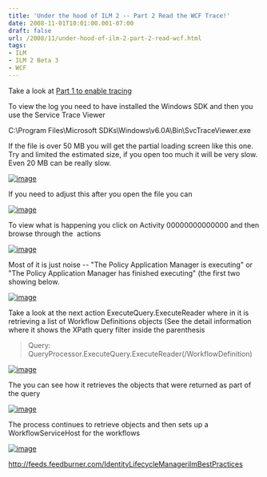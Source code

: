 ```yaml
---
title: 'Under the hood of ILM 2 -- Part 2 Read the WCF Trace!'
date: 2008-11-01T10:01:00.001-07:00
draft: false
url: /2008/11/under-hood-of-ilm-2-part-2-read-wcf.html
tags: 
- ILM
- ILM 2 Beta 3
- WCF
---
```


Take a look at [Part 1 to enable tracing](/blog/2008/11/under-hood-of-ilm-2-part-1-enable-wcf.html)

To view the log you need to have installed the Windows SDK and then you use the Service Trace Viewer

C:\\Program Files\\Microsoft SDKs\\Windows\\v6.0A\\Bin\\SvcTraceViewer.exe

If the file is over 50 MB you will get the partial loading screen like this one. Try and limited the estimated size, if you open too much it will be very slow. Even 20 MB can be really slow.

[![image](http://www.ilmbestpractices.com/blog/uploaded_images/UnderthehoodofILM2Part2ReadtheWCFTrace_83B2/image_thumb.png)](http://www.ilmbestpractices.com/blog/uploaded_images/UnderthehoodofILM2Part2ReadtheWCFTrace_83B2/image.png)

If you need to adjust this after you open the file you can

[![image](http://www.ilmbestpractices.com/blog/uploaded_images/UnderthehoodofILM2Part2ReadtheWCFTrace_83B2/image_thumb_3.png)](http://www.ilmbestpractices.com/blog/uploaded_images/UnderthehoodofILM2Part2ReadtheWCFTrace_83B2/image_3.png)

To view what is happening you click on Activity 00000000000000 and then browse through the  actions

[![image](http://www.ilmbestpractices.com/blog/uploaded_images/UnderthehoodofILM2Part2ReadtheWCFTrace_83B2/image_thumb_4.png)](http://www.ilmbestpractices.com/blog/uploaded_images/UnderthehoodofILM2Part2ReadtheWCFTrace_83B2/image_4.png)

Most of it is just noise -- "The Policy Application Manager is executing" or "The Policy Application Manager has finished executing" (the first two showing below.

[![image](http://www.ilmbestpractices.com/blog/uploaded_images/UnderthehoodofILM2Part2ReadtheWCFTrace_83B2/image_thumb_5.png)](http://www.ilmbestpractices.com/blog/uploaded_images/UnderthehoodofILM2Part2ReadtheWCFTrace_83B2/image_5.png)

Take a look at the next action ExecuteQuery.ExecuteReader where in it is retrieving a list of Workflow Definitions objects (See the detail information where it shows the XPath query filter inside the parenthesis

> Query: QueryProcessor.ExecuteQuery.ExecuteReader(/WorkflowDefinition)

[![image](http://www.ilmbestpractices.com/blog/uploaded_images/UnderthehoodofILM2Part2ReadtheWCFTrace_83B2/image_thumb_6.png)](http://www.ilmbestpractices.com/blog/uploaded_images/UnderthehoodofILM2Part2ReadtheWCFTrace_83B2/image_6.png)

The you can see how it retrieves the objects that were returned as part of the query

[![image](http://www.ilmbestpractices.com/blog/uploaded_images/UnderthehoodofILM2Part2ReadtheWCFTrace_83B2/image_thumb_7.png)](http://www.ilmbestpractices.com/blog/uploaded_images/UnderthehoodofILM2Part2ReadtheWCFTrace_83B2/image_7.png)

The process continues to retrieve objects and then sets up a WorkflowServiceHost for the workflows

[![image](http://www.ilmbestpractices.com/blog/uploaded_images/UnderthehoodofILM2Part2ReadtheWCFTrace_83B2/image_thumb_8.png)](http://www.ilmbestpractices.com/blog/uploaded_images/UnderthehoodofILM2Part2ReadtheWCFTrace_83B2/image_8.png)

http://feeds.feedburner.com/IdentityLifecycleManagerilmBestPractices
